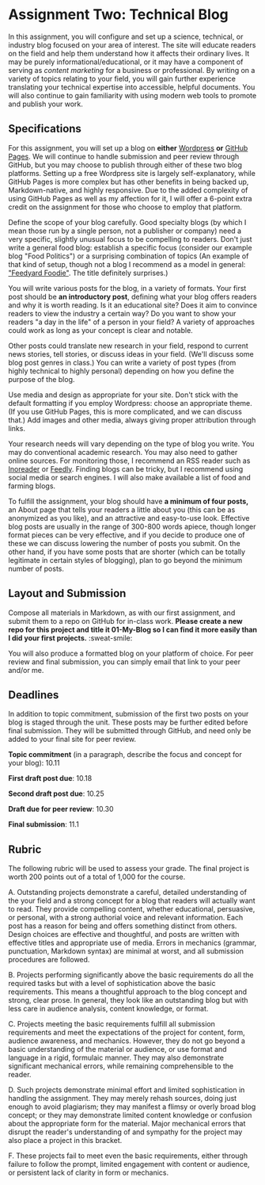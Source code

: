 # Assignment Two: Technical Blog

In this assignment, you will configure and set up a science, technical, or industry blog focused on your area of interest. The site will educate readers on the field and help them understand how it affects their ordinary lives. It may be purely informational/educational, or it may have a component of serving as *content marketing* for a business or professional. By writing on a variety of topics relating to your field, you will gain further experience translating your technical expertise into accessible, helpful documents. You will also continue to gain familiarity with using modern web tools to promote and publish your work.

## Specifications

For this assignment, you will set up a blog on **either** [Wordpress](https://wordpress.org/) **or** [GitHub Pages](https://programminghistorian.org/en/lessons/building-static-sites-with-jekyll-github-pages). We will continue to handle submission and peer review through GitHub, but you may choose to publish through either of these two blog platforms. Setting up a free Wordpress site is largely self-explanatory, while GitHub Pages is more complex but has other benefits in being backed up, Markdown-native, and highly responsive. Due to the added complexity of using GitHub Pages as well as my affection for it, I will offer a 6-point extra credit on the assignment for those who choose to employ that platform.

Define the scope of your blog carefully. Good specialty blogs (by which I mean those run by a single person, not a publisher or company) need a very specific, slightly unusual focus to be compelling to readers. Don't just write a general food blog: establish a specific focus (consider our example blog "Food Politics") or a surprising combination of topics (An example of that kind of setup, though not a blog I recommend as a model in general: ["Feedyard Foodie"](https://feedyardfoodie.wordpress.com/). The title definitely surprises.)

You will write various posts for the blog, in a variety of formats. Your first post should be **an introductory post**, defining what your blog offers readers and why it is worth reading. Is it an educational site? Does it aim to convince readers to view the industry a certain way? Do you want to show your readers "a day in the life" of a person in your field? A variety of approaches could work as long as your concept is clear and notable.

Other posts could translate new research in your field, respond to current news stories, tell stories, or discuss ideas in your field. (We'll discuss some blog post genres in class.) You can write a variety of post types (from highly technical to highly personal) depending on how you define the purpose of the blog.

Use media and design as appropriate for your site. Don't stick with the default formatting if you employ Wordpress: choose an appropriate theme. (If you use GitHub Pages, this is more complicated, and we can discuss that.) Add images and other media, always giving proper attribution through links.

Your research needs will vary depending on the type of blog you write. You may do conventional academic research. You may also need to gather online sources. For monitoring those, I recommend an RSS reader such as [Inoreader](https://www.inoreader.com/) or [Feedly](https://feedly.com/i/pro/introduction). Finding blogs can be tricky, but I recommend using social media or search engines. I will also make available a list of food and farming blogs. 

To fulfill the assignment, your blog should have **a minimum of four posts,** an About page that tells your readers a little about you (this can be as anonymized as you like), and an attractive and easy-to-use look. Effective blog posts are usually in the range of 300-800 words apiece, though longer format pieces can be very effective, and if you decide to produce one of these we can discuss lowering the number of posts you submit. On the other hand, if you have some posts that are shorter (which can be totally legitimate in certain styles of blogging), plan to go beyond the minimum number of posts.

## Layout and Submission

Compose all materials in Markdown, as with our first assignment, and submit them to a repo on GitHub for in-class work. **Please create a new repo for this project and title it 01-My-Blog so I can find it more easily than I did your first projects.** :sweat-smile:

You will also produce a formatted blog on your platform of choice. For peer review and final submission, you can simply email that link to your peer and/or me.

## Deadlines

In addition to topic commitment, submission of the first two posts on your blog is staged through the unit. These posts may be further edited before final submission. They will be submitted through GitHub, and need only be added to your final site for peer review.

**Topic commitment** (in a paragraph, describe the focus and concept for your blog): 10.11

**First draft post due**: 10.18

**Second draft post due**: 10.25

**Draft due for peer review**: 10.30

**Final submission**: 11.1

## Rubric

The following rubric will be used to assess your grade. The final project is worth 200 points out of a total of 1,000 for the course.

A. Outstanding projects demonstrate a careful, detailed understanding of the your field and a strong concept for a blog that readers will actually want to read. They provide compelling content, whether educational, persuasive, or personal, with a strong authorial voice and relevant information. Each post has a reason for being and offers something distinct from others. Design choices are effective and thoughtful, and posts are written with effective titles and appropriate use of media. Errors in mechanics (grammar, punctuation, Markdown syntax) are minimal at worst, and all submission procedures are followed. 

B. Projects performing significantly above the basic requirements do all the required tasks but with a level of sophistication above the basic requirements. This means a thoughtful approach to the blog concept and strong, clear prose. In general, they look like an outstanding blog but with less care in audience analysis, content knowledge, or format.

C. Projects meeting the basic requirements fulfill all submission requirements and meet the expectations of the project for content, form, audience awareness, and mechanics. However, they do not go beyond a basic understanding of the material or audience, or use format and language in a rigid, formulaic manner. They may also demonstrate significant mechanical errors, while remaining comprehensible to the reader.

D. Such projects demonstrate minimal effort and limited sophistication in handling the assignment. They may merely rehash sources, doing just enough to avoid plagiarism; they may manifest a flimsy or overly broad blog concept; or they may demonstrate limited content knowledge or confusion about the appropriate form for the material. Major mechanical errors that disrupt the reader's understanding of and sympathy for the project may also place a project in this bracket.

F. These projects fail to meet even the basic requirements, either through failure to follow the prompt, limited engagement with content or audience, or persistent lack of clarity in form or mechanics.
